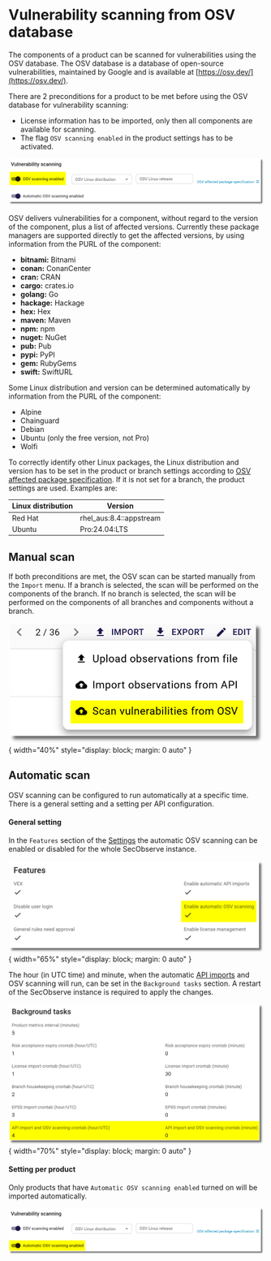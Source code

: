 # Vulnerability scanning from OSV database

The components of a product can be scanned for vulnerabilities using the OSV database. The OSV database is a database of open-source vulnerabilities, maintained by Google and is available at [https://osv.dev/](https://osv.dev/).

There are 2 preconditions for a product to be met before using the OSV database for vulnerability scanning:

* License information has to be imported, only then all components are available for scanning.
* The flag `OSV scanning enabled` in the product settings has to be activated.

![OSV scanning settings](../assets/images/screenshot_osv_scanning_settings_1.png)

OSV delivers vulnerabilities for a component, without regard to the version of the component, plus a list of affected versions. Currently these package managers are supported directly to get the affected versions, by using information from the PURL of the component:

* **bitnami:** Bitnami
* **conan:** ConanCenter
* **cran:** CRAN
* **cargo:** crates.io
* **golang:** Go
* **hackage:** Hackage
* **hex:** Hex
* **maven:** Maven
* **npm:** npm
* **nuget:** NuGet
* **pub:** Pub
* **pypi:** PyPI
* **gem:** RubyGems
* **swift:** SwiftURL

Some Linux distribution and version can be determined automatically by information from the PURL of the component:

* Alpine
* Chainguard
* Debian
* Ubuntu (only the free version, not Pro)
* Wolfi

To correctly identify other Linux packages, the Linux distribution and version has to be set in the product or branch settings according to [OSV affected package specification](https://ossf.github.io/osv-schema/#affectedpackage-field). If it is not set for a branch, the product settings are used. Examples are:

| Linux distribution | Version   |
|--------------------|-----------|
| Red Hat            | rhel_aus:8.4::appstream |
| Ubuntu             | Pro:24.04:LTS |


## Manual scan

If both preconditions are met, the OSV scan can be started manually from the `Import` menu. If a branch is selected, the scan will be performed on the components of the branch. If no branch is selected, the scan will be performed on the components of all branches and components without a branch.

![OSV scanning import](../assets/images/screenshot_osv_scanning_import.png){ width="40%" style="display: block; margin: 0 auto" }


## Automatic scan

OSV scanning can be configured to run automatically at a specific time. There is a general setting and a setting per API configuration.

#### General setting

In the `Features` section of the [Settings](../getting_started/configuration.md#admininistration-in-secobserve) the automatic OSV scanning can be enabled or disabled for the whole SecObserve instance.

![Settings automatic OSV scanning](../assets/images/screenshot_settings_automatic_osv_scanning.png){ width="65%" style="display: block; margin: 0 auto" }

The hour (in UTC time) and minute, when the automatic [API imports](./api_import.md/#automatic-import) and OSV scanning will run, can be set in the `Background tasks` section. A restart of the SecObserve instance is required to apply the changes.

![Settings automatic OSV scanning](../assets/images/screenshot_settings_background_api_osv.png){ width="70%" style="display: block; margin: 0 auto" }

#### Setting per product

Only products that have `Automatic OSV scanning enabled` turned on will be imported automatically.

![OSV scanning settings](../assets/images/screenshot_osv_scanning_settings_2.png)

